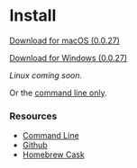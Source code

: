 # Install

[Download for macOS (0.0.27)](https://github.com/keys-pub/app/releases/download/v0.0.27/Keys-0.0.27.dmg)

[Download for Windows (0.0.27)](https://github.com/keys-pub/app/releases/download/v0.0.27/Keys-0.0.27.msi)

_Linux coming soon._

Or the [command line only](/docs/cli/install.md).

### Resources

- [Command Line](cli.md)
- [Github](https://github.com/keys-pub/app/releases)
- [Homebrew Cask](cask.md)
